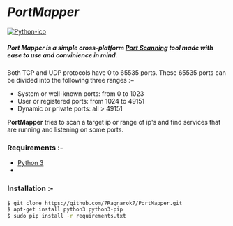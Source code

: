 # *PortMapper*
[![Python-ico](https://github.com/7Ragnarok7/PortMapper/blob/master/image-src/python-logo.png?raw=true)][py]  

##### Port Mapper is a simple cross-platform [Port Scanning][ps] tool made with ease to use and convinience in mind.  

Both TCP and UDP protocols have 0 to 65535 ports. These 65535 ports can be divided into the following three ranges :−
- System or well-known ports: from 0 to 1023
- User or registered ports: from 1024 to 49151
- Dynamic or private ports: all > 49151 

**PortMapper** tries to scan a target ip or range of ip's and find services that are running and listening on some ports.

### Requirements :-  
 - [Python 3][py]
 - 
 
### Installation :-
 
```sh
$ git clone https://github.com/7Ragnarok7/PortMapper.git
$ apt-get install python3 python3-pip
$ sudo pip install -r requirements.txt


```








[//]: # "Fill out the references below :-"

[ps]:<https://www.techopedia.com/definition/4059/port-scanning>
[py]:<https://www.python.org>




